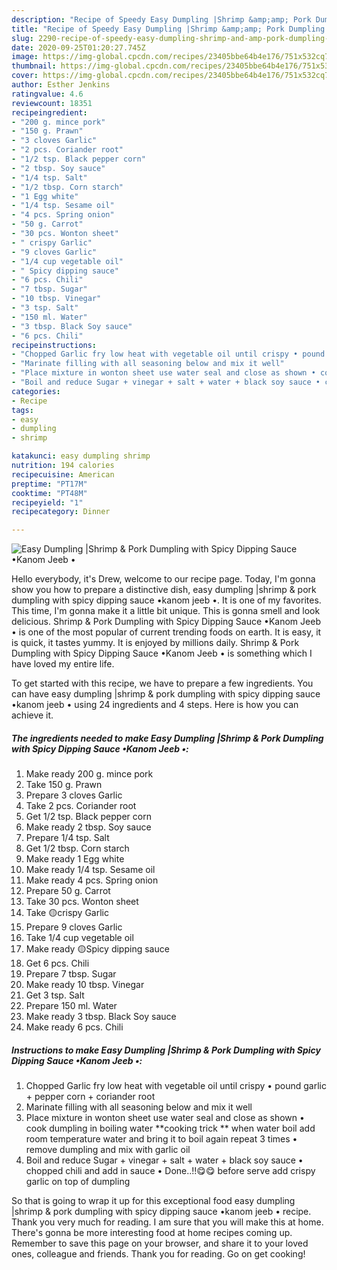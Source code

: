 ```yaml
---
description: "Recipe of Speedy Easy Dumpling |Shrimp &amp;amp; Pork Dumpling with Spicy Dipping Sauce •Kanom Jeeb •"
title: "Recipe of Speedy Easy Dumpling |Shrimp &amp;amp; Pork Dumpling with Spicy Dipping Sauce •Kanom Jeeb •"
slug: 2290-recipe-of-speedy-easy-dumpling-shrimp-and-amp-pork-dumpling-with-spicy-dipping-sauce-kanom-jeeb
date: 2020-09-25T01:20:27.745Z
image: https://img-global.cpcdn.com/recipes/23405bbe64b4e176/751x532cq70/easy-dumpling-shrimp-pork-dumpling-with-spicy-dipping-sauce-•kanom-jeeb-•-recipe-main-photo.jpg
thumbnail: https://img-global.cpcdn.com/recipes/23405bbe64b4e176/751x532cq70/easy-dumpling-shrimp-pork-dumpling-with-spicy-dipping-sauce-•kanom-jeeb-•-recipe-main-photo.jpg
cover: https://img-global.cpcdn.com/recipes/23405bbe64b4e176/751x532cq70/easy-dumpling-shrimp-pork-dumpling-with-spicy-dipping-sauce-•kanom-jeeb-•-recipe-main-photo.jpg
author: Esther Jenkins
ratingvalue: 4.6
reviewcount: 18351
recipeingredient:
- "200 g. mince pork"
- "150 g. Prawn"
- "3 cloves Garlic"
- "2 pcs. Coriander root"
- "1/2 tsp. Black pepper corn"
- "2 tbsp. Soy sauce"
- "1/4 tsp. Salt"
- "1/2 tbsp. Corn starch"
- "1 Egg white"
- "1/4 tsp. Sesame oil"
- "4 pcs. Spring onion"
- "50 g. Carrot"
- "30 pcs. Wonton sheet"
- " crispy Garlic"
- "9 cloves Garlic"
- "1/4 cup vegetable oil"
- " Spicy dipping sauce"
- "6 pcs. Chili"
- "7 tbsp. Sugar"
- "10 tbsp. Vinegar"
- "3 tsp. Salt"
- "150 ml. Water"
- "3 tbsp. Black Soy sauce"
- "6 pcs. Chili"
recipeinstructions:
- "Chopped Garlic fry low heat with vegetable oil until crispy • pound garlic + pepper corn + coriander root"
- "Marinate filling with all seasoning below and mix it well"
- "Place mixture in wonton sheet use water seal and close as shown • cook dumpling in boiling water **cooking trick ** when water boil add room temperature water and bring it to boil again repeat 3 times • remove dumpling and mix with garlic oil"
- "Boil and reduce Sugar + vinegar + salt + water + black soy sauce • chopped chili and add in sauce • Done..!!😋😋 before serve add crispy garlic on top of dumpling"
categories:
- Recipe
tags:
- easy
- dumpling
- shrimp

katakunci: easy dumpling shrimp 
nutrition: 194 calories
recipecuisine: American
preptime: "PT17M"
cooktime: "PT48M"
recipeyield: "1"
recipecategory: Dinner

---
```



![Easy Dumpling |Shrimp &amp; Pork Dumpling with Spicy Dipping Sauce •Kanom Jeeb •](https://img-global.cpcdn.com/recipes/23405bbe64b4e176/751x532cq70/easy-dumpling-shrimp-pork-dumpling-with-spicy-dipping-sauce-•kanom-jeeb-•-recipe-main-photo.jpg)

Hello everybody, it's Drew, welcome to our recipe page. Today, I'm gonna show you how to prepare a distinctive dish, easy dumpling |shrimp &amp; pork dumpling with spicy dipping sauce •kanom jeeb •. It is one of my favorites. This time, I'm gonna make it a little bit unique. This is gonna smell and look delicious.
Shrimp &amp; Pork Dumpling with Spicy Dipping Sauce •Kanom Jeeb • is one of the most popular of current trending foods on earth. It is easy, it is quick, it tastes yummy. It is enjoyed by millions daily. Shrimp &amp; Pork Dumpling with Spicy Dipping Sauce •Kanom Jeeb • is something which I have loved my entire life.


To get started with this recipe, we have to prepare a few ingredients. You can have easy dumpling |shrimp &amp; pork dumpling with spicy dipping sauce •kanom jeeb • using 24 ingredients and 4 steps. Here is how you can achieve it.

<!--inarticleads1-->

##### The ingredients needed to make Easy Dumpling |Shrimp &amp; Pork Dumpling with Spicy Dipping Sauce •Kanom Jeeb •:

1. Make ready 200 g. mince pork
1. Take 150 g. Prawn
1. Prepare 3 cloves Garlic
1. Take 2 pcs. Coriander root
1. Get 1/2 tsp. Black pepper corn
1. Make ready 2 tbsp. Soy sauce
1. Prepare 1/4 tsp. Salt
1. Get 1/2 tbsp. Corn starch
1. Make ready 1 Egg white
1. Make ready 1/4 tsp. Sesame oil
1. Make ready 4 pcs. Spring onion
1. Prepare 50 g. Carrot
1. Take 30 pcs. Wonton sheet
1. Take  🟡crispy Garlic
1. Prepare 9 cloves Garlic
1. Take 1/4 cup vegetable oil
1. Make ready  🟡Spicy dipping sauce
1. Get 6 pcs. Chili
1. Prepare 7 tbsp. Sugar
1. Make ready 10 tbsp. Vinegar
1. Get 3 tsp. Salt
1. Prepare 150 ml. Water
1. Make ready 3 tbsp. Black Soy sauce
1. Make ready 6 pcs. Chili




<!--inarticleads2-->

##### Instructions to make Easy Dumpling |Shrimp &amp; Pork Dumpling with Spicy Dipping Sauce •Kanom Jeeb •:

1. Chopped Garlic fry low heat with vegetable oil until crispy • pound garlic + pepper corn + coriander root
1. Marinate filling with all seasoning below and mix it well
1. Place mixture in wonton sheet use water seal and close as shown • cook dumpling in boiling water **cooking trick ** when water boil add room temperature water and bring it to boil again repeat 3 times • remove dumpling and mix with garlic oil
1. Boil and reduce Sugar + vinegar + salt + water + black soy sauce • chopped chili and add in sauce • Done..!!😋😋 before serve add crispy garlic on top of dumpling




So that is going to wrap it up for this exceptional food easy dumpling |shrimp &amp; pork dumpling with spicy dipping sauce •kanom jeeb • recipe. Thank you very much for reading. I am sure that you will make this at home. There's gonna be more interesting food at home recipes coming up. Remember to save this page on your browser, and share it to your loved ones, colleague and friends. Thank you for reading. Go on get cooking!
